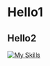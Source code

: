 # Hello1

## Hello2
[![My Skills](https://skillicons.dev/icons?i=kotlin,nodejs,figma&theme=dark)](https://skillicons.dev)